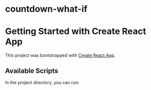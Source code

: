 
# countdown-what-if

# Getting Started with Create React App

This project was bootstrapped with [Create React App](https://github.com/facebook/create-react-app).

## Available Scripts

In the project directory, you can run:

